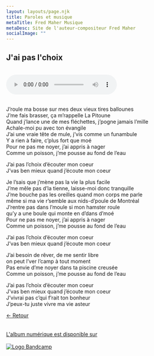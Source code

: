 ```yaml
---
layout: layouts/page.njk
title: Paroles et musique
metaTitle: Fred Maher Musique
metaDesc: Site de l'auteur-compositeur Fred Maher
socialImage: ""
---
```

<style>
*:focus {
    outline: none;
}
</style>

  ## J'ai pas l'choix
 <br> 
<audio controls>
  <source src="https://fredmahermusique.com/mp3/j-ai-pas-l-choix.ogg" type="audio/ogg">
  <source src="https://fredmahermusique.com/mp3/j-ai-pas-l-choix.mp3" type="audio/mpeg">
Your browser does not support the audio element.
</audio>
<br>
<br>     


J’roule ma bosse sur mes deux vieux tires ballounes<br>
J’me fais brasser, ça m’rappelle La Pitoune<br>
Quand j’lance une de mes fléchettes, j’pogne jamais l’mille<br>
Achale-moi pu avec ton évangile<br>
J’ai une vraie tête de mule, j’vis comme un funambule<br>
Y a rien à faire, c’plus fort que moé<br>
Pour ne pas me noyer, j’ai appris à nager<br>
Comme un poisson, j’me pousse au fond de l’eau

J’ai pas l’choix d’écouter mon coeur<br>
J’vas ben mieux quand j’écoute mon coeur

Je l’sais que j’mène pas la vie la plus facile<br>
J’me mêle pas d’la tienne, laisse-moi donc tranquille<br>
J’me bouche pas les oreilles quand mon corps me parle<br> 
même si ma vie r’semble aux nids-d’poule de Montréal<br>
J’rentre pas dans l’moule si mon hamster roule<br>
qu’y a une boule qui monte en d’dans d’moé<br>
Pour ne pas me noyer, j’ai appris à nager<br>
Comme un poisson, j’me pousse au fond de l’eau

J’ai pas l’choix d’écouter mon coeur<br>
J’vas ben mieux quand j’écoute mon coeur

J’ai besoin de rêver, de me sentir libre<br>
on peut l’ver l’camp à tout moment<br>
Pas envie d’me noyer dans ta piscine creusée<br>
Comme un poisson, j’me pousse au fond de l’eau

J’ai pas l’choix d’écouter mon coeur<br>
J’vas ben mieux quand j’écoute mon coeur<br>
J’vivrai pas c’qui f’rait ton bonheur<br>
J’peux-tu juste vivre ma vie asteur

[&larr; Retour](/j-attends-l-printemps/index.html#heading-paroles-et-musique)
<br>
<br> 
<a class="bandcamp" href="https://fredmahermusique.bandcamp.com">
          <br>L'album numérique est disponible sur<br><br><img src="/images/bandcamp.svg" alt="Logo Bandcamp"></a>